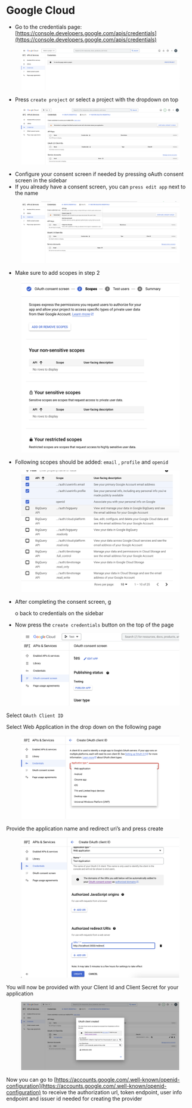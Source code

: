 # Google Cloud



* Go to the credentials page: [https://console.developers.google.com/apis/credentials](https://console.developers.google.com/apis/credentials)

<figure><img src="../../../../.gitbook/assets/Screenshot 2023-03-30 at 10.01.45.png" alt=""><figcaption></figcaption></figure>

* Press `create project` or select a project with the dropdown on top

<figure><img src="../../../../.gitbook/assets/Screenshot 2023-03-30 at 10.03.34.png" alt=""><figcaption></figcaption></figure>

* Configure your consent screen if needed by pressing oAuth consent screen in the sidebar
* If you already have a consent screen, you can `press edit app` next to the name

<figure><img src="../../../../.gitbook/assets/Screenshot 2023-03-30 at 10.05.23.png" alt=""><figcaption></figcaption></figure>

* Make sure to add scopes in step 2

<figure><img src="../../../../.gitbook/assets/Screenshot 2023-03-30 at 10.08.56.png" alt=""><figcaption></figcaption></figure>

* Following scopes should be added: `email` , `profile` and `openid`

<figure><img src="../../../../.gitbook/assets/Screenshot 2023-03-30 at 10.09.44.png" alt=""><figcaption></figcaption></figure>

*   After completing the consent screen, g

    o back to credentials on the sidebar
* Now press the `create credentials` button on the top of the page

<figure><img src="../../../../.gitbook/assets/Screenshot 2023-03-30 at 10.14.19.png" alt=""><figcaption></figcaption></figure>

Select `OAuth Client ID`

Select Web Application in the drop down on the following page

<figure><img src="../../../../.gitbook/assets/Screenshot 2023-03-30 at 10.16.43.png" alt=""><figcaption></figcaption></figure>

Provide the application name and redirect uri’s and press create

<figure><img src="../../../../.gitbook/assets/Screenshot 2023-03-30 at 10.18.22.png" alt=""><figcaption></figcaption></figure>

You will now be provided with your Client Id and Client Secret for your application

<figure><img src="../../../../.gitbook/assets/Screenshot 2023-03-30 at 10.18.52.png" alt=""><figcaption></figcaption></figure>

Now you can go to [https://accounts.google.com/.well-known/openid-configuration](https://accounts.google.com/.well-known/openid-configuration) to receive the authorization url, token endpoint, user info endpoint and issuer id needed for creating the provider
